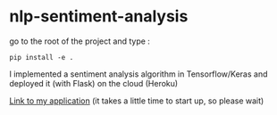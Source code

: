 # nlp-sentiment-analysis
go to the root of the project and type :

```
pip install -e .
```

I implemented a sentiment analysis algorithm in Tensorflow/Keras and deployed it (with Flask) on the cloud (Heroku) 

[Link to my application](https://amazon-reviews-sentiment.herokuapp.com/) (it takes a little time to start up, so please wait)
